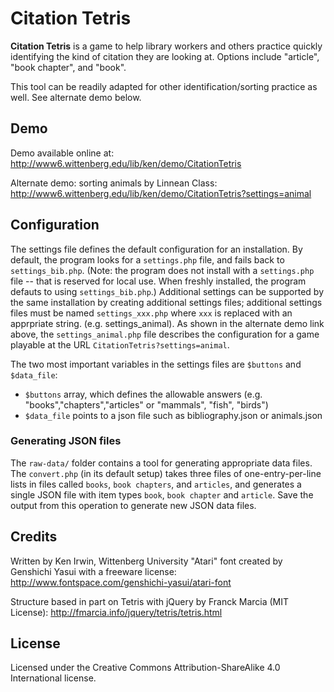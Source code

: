 # Citation Tetris

**Citation Tetris** is a game to help library workers and others practice quickly identifying the kind of citation they are looking at. Options include "article", "book chapter", and "book". 

This tool can be readily adapted for other identification/sorting practice as well. See alternate demo below.

## Demo

Demo available online at:
http://www6.wittenberg.edu/lib/ken/demo/CitationTetris

Alternate demo: sorting animals by Linnean Class:
http://www6.wittenberg.edu/lib/ken/demo/CitationTetris?settings=animal

## Configuration

The settings file defines the default configuration for an installation. By default, the program looks for a `settings.php` file, and fails back to `settings_bib.php`. (Note: the program does not install with a `settings.php` file -- that is reserved for local use. When freshly installed, the program defauts to using `settings_bib.php`.) Additional settings can be supported by the same installation by creating additional settings files; additional settings files must be named `settings_xxx.php` where `xxx` is replaced with an apprpriate string. (e.g. settings_animal). As shown in the alternate demo link above, the `settings_animal.php` file describes the configuration for a game playable at the URL `CitationTetris?settings=animal`.

The two most important variables in the settings files are `$buttons` and `$data_file`: 
* `$buttons` array, which defines the allowable answers (e.g. "books","chapters","articles" or "mammals", "fish", "birds")
* `$data_file` points to a json file such as bibliography.json or animals.json

### Generating JSON files

The `raw-data/` folder contains a tool for generating appropriate data files. The `convert.php` (in its default setup) takes three files of one-entry-per-line lists in files called `books`, `book chapters`, and `articles`, and generates a single JSON file with item types `book`, `book chapter` and `article`. Save the output from this operation to generate new JSON data files. 

## Credits
Written by Ken Irwin, Wittenberg University
"Atari" font created by Genshichi Yasui with a freeware license: http://www.fontspace.com/genshichi-yasui/atari-font

Structure based in part on Tetris with jQuery by Franck Marcia (MIT License):
http://fmarcia.info/jquery/tetris/tetris.html

## License

Licensed under the Creative Commons Attribution-ShareAlike 4.0 International license.                                                                         